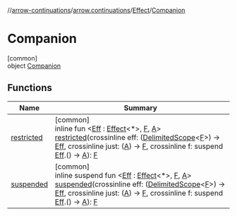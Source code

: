 //[arrow-continuations](../../../../index.md)/[arrow.continuations](../../index.md)/[Effect](../index.md)/[Companion](index.md)

# Companion

[common]\
object [Companion](index.md)

## Functions

| Name | Summary |
|---|---|
| [restricted](restricted.md) | [common]<br>inline fun &lt;[Eff](restricted.md) : [Effect](../index.md)&lt;*&gt;, [F](restricted.md), [A](restricted.md)&gt; [restricted](restricted.md)(crossinline eff: ([DelimitedScope](../../../arrow.continuations.generic/-delimited-scope/index.md)&lt;[F](restricted.md)&gt;) -&gt; [Eff](restricted.md), crossinline just: ([A](restricted.md)) -&gt; [F](restricted.md), crossinline f: suspend [Eff](restricted.md).() -&gt; [A](restricted.md)): [F](restricted.md) |
| [suspended](suspended.md) | [common]<br>inline suspend fun &lt;[Eff](suspended.md) : [Effect](../index.md)&lt;*&gt;, [F](suspended.md), [A](suspended.md)&gt; [suspended](suspended.md)(crossinline eff: ([DelimitedScope](../../../arrow.continuations.generic/-delimited-scope/index.md)&lt;[F](suspended.md)&gt;) -&gt; [Eff](suspended.md), crossinline just: ([A](suspended.md)) -&gt; [F](suspended.md), crossinline f: suspend [Eff](suspended.md).() -&gt; [A](suspended.md)): [F](suspended.md) |

